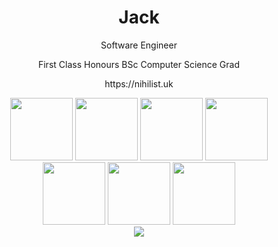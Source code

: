 <div align="center">
  <h1>Jack</h1>
  <p>Software Engineer</p>
  <p>First Class Honours BSc Computer Science Grad</p>
  <p>https://nihilist.uk</p>
  <img src="https://images.credly.com/images/8b8ed108-e77d-4396-ac59-2504583b9d54/cka_from_cncfsite__281_29.png" width=100>
  <img src="https://images.credly.com/size/680x680/images/00634f82-b07f-4bbd-a6bb-53de397fc3a6/image.png" width=100>
  <img src="https://images.credly.com/images/4136ced8-75d5-4afb-8677-40b6236e2672/azure-ai-fundamentals-600x600.png" width=100>
  <img src="https://images.credly.com/images/61f56aa4-16fd-403c-90bc-1d90dba1fa99/image.png" width=100>
  <img src="https://istqb-main-web-prod.s3.amazonaws.com/media/original_images/CTFL_J1Htlr0.png" width=100>
  <img src="https://i.ibb.co/SVFxBfy/OCI2024-GAIOCP.png" width=100/>
  <img src="https://i.ibb.co/zmKGygz/OCI23-AIFCA.png" width=100><div/>
  <img src="https://github-readme-stats.vercel.app/api/top-langs/?username=JackW2000&theme=midnight-purple&hide_border=true&show_icons=true&layout=compact&langs_count=10&hide=javascript,html,css,cmake,php,jupyter%20notebook"/>
</div>
